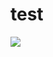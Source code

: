 # test
[![](https://travis-ci.org/Alamofire/Alamofire.svg?branch=master)](http://img.shields.io/travis/{libertyshuo}/{test}.svg)
